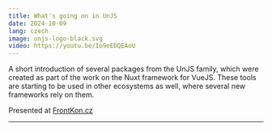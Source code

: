 ```yaml
---
title: What's going on in UnJS
date: 2024-10-09
lang: czech
image: unjs-logo-black.svg
video: https://youtu.be/Io9eEDQEAoU
---
```


A short introduction of several packages from the UnJS family, which were created as part of the work on the Nuxt framework for VueJS. These tools are starting to be used in other ecosystems as well, where several new frameworks rely on them.

Presented at [FrontKon.cz](https://frontkon.cz/)

---
